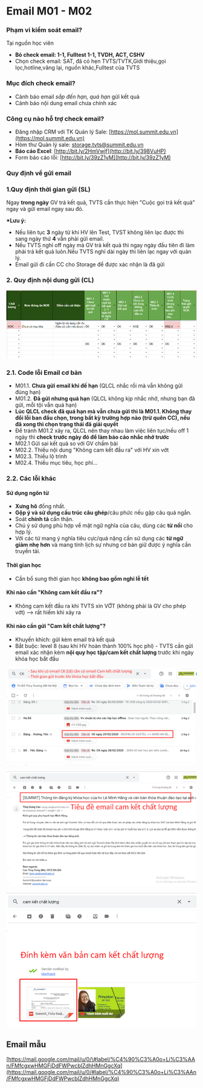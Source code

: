 # Email M01 - M02

### Phạm vi kiểm soát email?

Tại nguồn học viên

* **Bỏ check email: 1-1, Fulltest 1-1, TVDH, ACT, CSHV**
* Chọn check email: SAT, đã có hẹn TVTS/TVTK,Giới thiệu,gọi lọc,hotline,vãng lại, nguồn khác,Fulltest của TVTS

### Mục đích check email?

* Cảnh báo email _sắp đến hạn, quá hạn_ gửi kết quả
* Cảnh báo nội dung email chưa chính xác 

### Công cụ nào hỗ trợ check email?

* Đăng nhập CRM với TK Quản lý Sale: [https://mol.summit.edu.vn](https://mol.summit.edu.vn)
* Hòm thư Quản lý sale: storage.tvts@summit.edu.vn
* **Báo cáo Excel**: [http://bit.ly/2HmVwjf](http://bit.ly/398VuHP)
* Form báo cáo lỗi: [http://bit.ly/39zZ1yM](http://bit.ly/39zZ1yM)

### **Quy định về gửi email**

### 1.Quy định thời gian gửi \(SL\)

Ngay **trong ngày** GV trả kết quả, TVTS cần thực hiện "Cuộc gọi trả kết quả" ngay và gửi email ngay sau đó.

**\*Lưu ý:**

* Nếu liên tục **3** ngày từ khi HV lên Test, TVST không liên lạc được thì sang ngày thứ **4** vẫn phải gửi email.
* Nếu TVTS nghỉ off ngày mà GV trả kết quả thì ngay ngày đầu tiên đi làm phải trả kết quả luôn.Nếu TVTS nghỉ dài ngày thì liên lạc ngay với quản lý.
* Email gửi đi cần CC cho Storage để được xác nhận là đã gửi

### 2. Quy định nội dung gửi \(CL\)

![Minh h&#x1ECD;a c&#x1A1; b&#x1EA3;n](../../.gitbook/assets/004.png)

### **2.1. Code lỗi Email cơ bản**

* M01.1. **Chưa gửi email khi đế hạn** \(QLCL nhắc rồi mà vẫn không gửi đúng hạn\)
* M01.2. **Đã gửi nhưng quá hạn** \(QLCL không kịp nhắc nhở, nhưng bạn đã gửi, mỗi tội vẫn quá hạn\)
* **Lúc QLCL check đã quá hạn mà vẫn chưa gửi thì là M01.1. Không thay đổi lỗi ban đầu chọn, trong bất kỳ trường hợp nào \(trừ quên CC\), nếu đã xong thì chọn trạng thái đã giải quyết** 
* Để tránh M01.2 xảy ra, QLCL nên thay nhau làm việc liên tục/nếu off 1 ngày thì **check trước ngày đó để làm báo cáo nhắc nhở trước**
* M02.1 Gửi sai kết quả so với GV chấm bài
* M02.2. Thiếu nội dung "Không cam kết đầu ra" với HV xin vớt
* M02.3. Thiếu lộ trình
* M02.4. Thiếu mục tiêu, học phí...

### **2.2. Các lỗi khác**

#### **Sử dụng ngôn từ**

* **Xưng hô** đồng nhất.
* **Gộp ý và sử dụng cấu trúc câu ghép**/câu phức nếu gặp câu quá ngắn.  
* Soát **chính tả** cẩn thận.  
* Chú ý sử dụng phù hợp về mặt ngữ nghĩa của câu, dùng các **từ nối** cho hợp lý.  
* Với các từ mang ý nghĩa tiêu cực/quá nặng cần sử dụng các **từ ngữ giảm nhẹ hơn** và mang tính lịch sự nhưng cơ bản giữ được ý nghĩa cần truyền tải.

#### **Thời gian học**

* Cần  bổ sung thời gian học **không bao gồm nghỉ lễ tết**

#### **Khi nào cần "Không cam kết đầu ra"?**

* Không cam kết đầu ra khi TVTS xin VỚT \(không phải là GV cho phép vớt\) --&gt; rất hiếm khi xảy ra

#### **Khi nào cần gửi "Cam kết chất lượng"?**

* Khuyến khích: gửi kèm email trả kết quả
* Bắt buộc: level 8 \(sau khi HV hoàn thành 100% học phí\) - TVTS cần gửi email xác nhận kèm **nội quy học tập/cam kết chất lượng** trước khi ngày khóa học bắt đầu

![HV ho&#xE0;n th&#xE0;nh h&#x1ECD;c ph&#xED;](../../.gitbook/assets/2-3.png)

![TVTS g&#x1EED;i email x&#xE1;c nh&#x1EAD;n](../../.gitbook/assets/3-2.png)

![Email c&#xF3; &#x111;&#xED;nh k&#xE8;m ](../../.gitbook/assets/4-9.png)

## **Email mẫu**

[https://mail.google.com/mail/u/0/\#label/%C4%90%C3%A0o+Li%C3%AAn/FMfcgxwHMGFjDdFWPwcblZdhHMnGgcXq](https://mail.google.com/mail/u/0/#label/%C4%90%C3%A0o+Li%C3%AAn/FMfcgxwHMGFjDdFWPwcblZdhHMnGgcXq)

